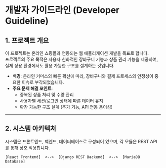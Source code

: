 # 개발자 가이드라인 (Developer Guideline)

## 1. 프로젝트 개요
이 프로젝트는 온라인 쇼핑몰과 연동되는 웹 애플리케이션 개발을 목표로 합니다.  
프로젝트의 주요 목적은 사용자 친화적인 장바구니 기능과 상품 관리 기능을 제공하여, 실제 상용 환경에서도 활용 가능한 구조를 설계하는 것입니다.  

- **배경**: 온라인 커머스의 빠른 확산에 따라, 장바구니와 결제 프로세스의 안정성이 중요한 이슈로 부각되었습니다.  
- **주요 문제 해결 포인트**:
  - 중복된 상품 처리 및 수량 관리
  - 사용자별 세션/로그인 상태에 따른 데이터 유지
  - 확장 가능한 구조 설계 (추가 기능, API 연동 용이성)

---

## 2. 시스템 아키텍처
시스템은 프론트엔드, 백엔드, 데이터베이스로 구성되어 있으며, 각 모듈은 REST API를 통해 상호 작용합니다.

```plaintext
[React Frontend]  <-->  [Django REST Backend]  <-->  [MariaDB Database]
